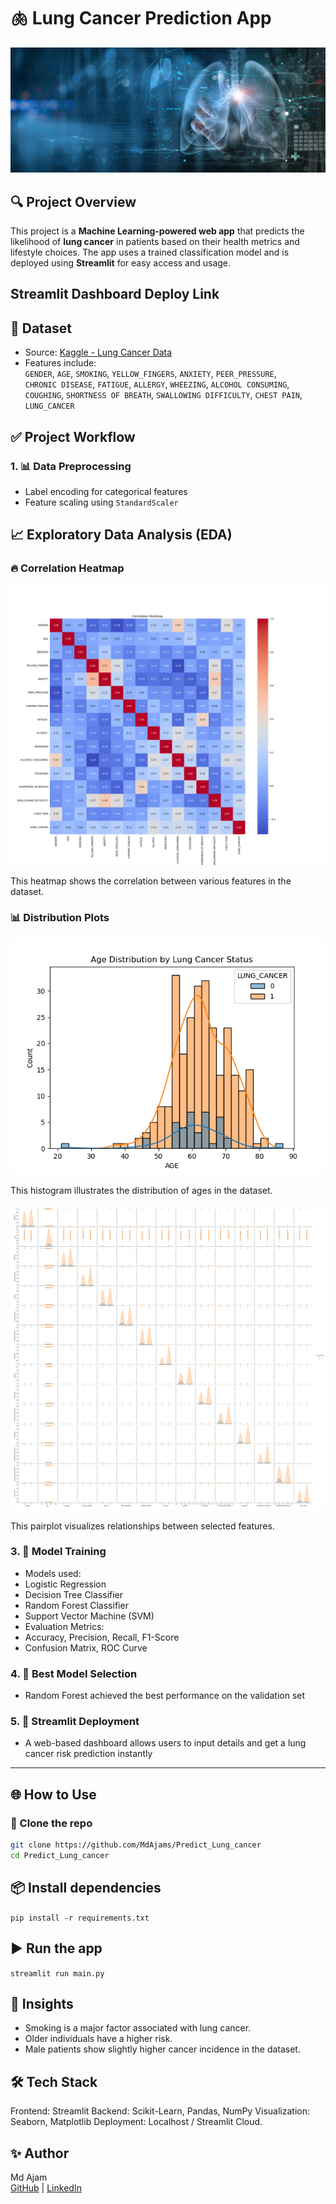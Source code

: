 # 🫁 Lung Cancer Prediction App

![ 🫁 Lung Cancer Prediction](images/Lungs.jpg)

## 🔍 Project Overview

This project is a **Machine Learning-powered web app** that predicts the likelihood of **lung cancer** in patients based on their health metrics and lifestyle choices. The app uses a trained classification model and is deployed using **Streamlit** for easy access and usage.
## Streamlit Dashboard Deploy Link 

## 📂 Dataset

- Source: [Kaggle - Lung Cancer Data](https://www.kaggle.com/datasets/iamtanmayshukla/lung-cancer-data)
- Features include:  
  `GENDER`, `AGE`, `SMOKING`, `YELLOW_FINGERS`, `ANXIETY`, `PEER_PRESSURE`,  
  `CHRONIC DISEASE`, `FATIGUE`, `ALLERGY`, `WHEEZING`, `ALCOHOL CONSUMING`,  
  `COUGHING`, `SHORTNESS OF BREATH`, `SWALLOWING DIFFICULTY`, `CHEST PAIN`, `LUNG_CANCER`

## ✅ Project Workflow

### 1. 📊 Data Preprocessing
- Label encoding for categorical features
- Feature scaling using `StandardScaler`

## 📈 Exploratory Data Analysis (EDA)

### 🔥 Correlation Heatmap

![Correlation Heatmap](images/correlation_heatmap.png)

This heatmap shows the correlation between various features in the dataset.

### 📊 Distribution Plots

![Age Distribution](images/age_distribution_lung_cancer.png)

This histogram illustrates the distribution of ages in the dataset.

![Pairplot](images/pairplot_lung_cancer.png)

This pairplot visualizes relationships between selected features.



### 3. 🤖 Model Training
- Models used:
- Logistic Regression
- Decision Tree Classifier
- Random Forest Classifier
- Support Vector Machine (SVM)
- Evaluation Metrics:
- Accuracy, Precision, Recall, F1-Score
- Confusion Matrix, ROC Curve

### 4. 🧠 Best Model Selection
- Random Forest achieved the best performance on the validation set

### 5. 🚀 Streamlit Deployment
- A web-based dashboard allows users to input details and get a lung cancer risk prediction instantly

---

## 🌐 How to Use

### 🔧 Clone the repo
```bash
git clone https://github.com/MdAjams/Predict_Lung_cancer
cd Predict_Lung_cancer

```

## 📦 Install dependencies
```pip install -r requirements.txt```

## ▶️ Run the app
```streamlit run main.py```

## 🧠 Insights
- Smoking is a major factor associated with lung cancer.
- Older individuals have a higher risk.
- Male patients show slightly higher cancer incidence in the dataset.


## 🛠️ Tech Stack
Frontend: Streamlit
Backend: Scikit-Learn, Pandas, NumPy
Visualization: Seaborn, Matplotlib
Deployment: Localhost / Streamlit Cloud.

## ✨ **Author**  
Md Ajam  
[GitHub](https://github.com/MdAjams) | [LinkedIn](https://www.linkedin.com/in/mdajam/)




